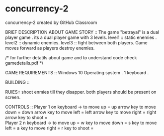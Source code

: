 # concurrency-2
concurrency-2 created by GitHub Classroom

BRIEF DESCRIPTION ABOUT GAME STORY :: 
The game "betrayal" is a dual player game . its a dual player game with 3 levels. 
  level1 :: static enemies .
  level2 :: dynamic enemies.
  level3 :: fight between both players.
Game moves forward as players destroy enemies.

/* for further detatils about game and to understand code check gamedetails.pdf */

GAME REQUIREMENTS ::
  Windows 10 Operating system .
  1 keyboard .

BUILDING ::

RUlES::
shoot enmies till they disapper.
both players should be present on screen.

CONTROLS ::
Player 1 on keyboard ->
        to move up =  up arrow key 
        to move down = down arrow key
        to move left = left arrow key
        to move right =  right arrow key
        to shoot =   
Player 2 n keyboard ->
        to move up = w key
        to move down = s key
        to move left = a key
        to move right = r key
        to shoot = 

